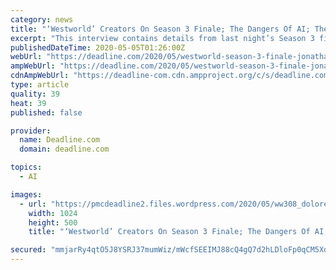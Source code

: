 ```yaml
---
category: news
title: "‘Westworld’ Creators On Season 3 Finale; The Dangers Of AI; The Futures Of Bernard, Dolores & Man In Black"
excerpt: "This interview contains details from last night’s Season 3 finale of HBO’s Westworld, “Crisis Theory.” There are too many pressing questions about what went on in"
publishedDateTime: 2020-05-05T01:26:00Z
webUrl: "https://deadline.com/2020/05/westworld-season-3-finale-jonathan-nolan-interview-man-in-black-dolores-bernard-spoilers-1202925660/"
ampWebUrl: "https://deadline.com/2020/05/westworld-season-3-finale-jonathan-nolan-interview-man-in-black-dolores-bernard-spoilers-1202925660/amp/"
cdnAmpWebUrl: "https://deadline-com.cdn.ampproject.org/c/s/deadline.com/2020/05/westworld-season-3-finale-jonathan-nolan-interview-man-in-black-dolores-bernard-spoilers-1202925660/amp/"
type: article
quality: 39
heat: 39
published: false

provider:
  name: Deadline.com
  domain: deadline.com

topics:
  - AI

images:
  - url: "https://pmcdeadline2.files.wordpress.com/2020/05/ww308_doloresmavepraririe1-1.jpg?w=1024"
    width: 1024
    height: 500
    title: "‘Westworld’ Creators On Season 3 Finale; The Dangers Of AI; The Futures Of Bernard, Dolores & Man In Black"

secured: "mmjarRy4qtO5J8YSRJ37mumWiz/mWcfSEEIMJ88cQ4gQ7d2hLDloFp0qCM5XdwE4NTw7mD88SC7/tKPemiiMS9iDCyDJoLTBuHov5Bq6hDBzFfBb1+34ZIGyOm3Yi+sCmx3u+Je5QtiYbn37hldRQTYS0YYrCMtX1gV/xrbn47mYsv2scsPdY8pqRjycxq6WDT7Z+8p3oA+LIuRiJicrlJC6Flq7Qg+3TWQADJnrI9i02Fsiy6TquWz3AeXJOl7OpjG4F1gP24wSUdhI4AtEXHNdZIYokSOREElQqm84QlVVJRrT7nKtOAj53sdh4kD4;4MF3JXf88xysgqhSXL1p8g=="
---
```


